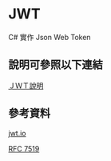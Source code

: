 # JWT
C# 實作 Json Web Token


## 說明可參照以下連結
[ＪＷＴ說明](https://medium.com/hans-revolution/c-json-web-token-jwt-%E8%AA%8D%E8%AD%89-authentication-%E6%8E%88%E6%AC%8A-authorization-409b5c000032)


## 參考資料
[jwt.io](https://jwt.io/introduction/)

[RFC 7519](https://tools.ietf.org/html/rfc7519)
